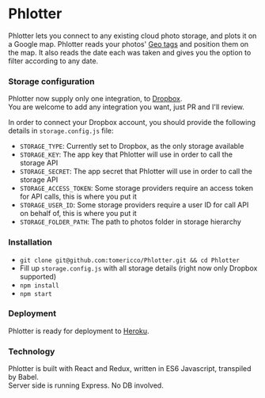 # Phlotter
Phlotter lets you connect to any existing cloud photo storage, and plots it on a Google map. Phlotter reads your photos' [Geo tags](https://en.wikipedia.org/wiki/Geotagging) and position them on the map. It also reads the date each was taken and gives you the option to filter according to any date.

### Storage configuration
Phlotter now supply only one integration, to [Dropbox](https://www.dropbox.com/).  
You are welcome to add any integration you want, just PR and I'll review.

In order to connect your Dropbox account, you should provide the following details in `storage.config.js` file:

- `STORAGE_TYPE`: Currently set to Dropbox, as the only storage available
- `STORAGE_KEY`: The app key that Phlotter will use in order to call the storage API
- `STORAGE_SECRET`: The app secret that Phlotter will use in order to call the storage API
- `STORAGE_ACCESS_TOKEN`: Some storage providers require an access token for API calls, this is where you put it
- `STORAGE_USER_ID`: Some storage providers require a user ID for call API on behalf of, this is where you put it
- `STORAGE_FOLDER_PATH`: The path to photos folder in storage hierarchy

### Installation
- `git clone git@github.com:tomericco/Phlotter.git && cd Phlotter`  
- Fill up `storage.config.js` with all storage details (right now only Dropbox supported)
- `npm install`  
- `npm start`

### Deployment
Phlotter is ready for deployment to [Heroku](https://www.heroku.com/).

### Technology
Phlotter is built with React and Redux, written in ES6 Javascript, transpiled by Babel.  
Server side is running Express. No DB involved.
